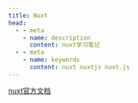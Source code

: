 ```yaml
---
title: Nuxt
head:
  - - meta
    - name: description
      content: nuxt学习笔记
  - - meta
    - name: keywords
      content: nuxt nuxtjs nuxt.js
---
```


[nuxt官方文档](https://zh.nuxtjs.org/)
